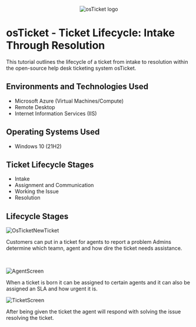 <p align="center">
<img src="https://i.imgur.com/Clzj7Xs.png" alt="osTicket logo"/>
</p>

<h1>osTicket - Ticket Lifecycle: Intake Through Resolution</h1>
This tutorial outlines the lifecycle of a ticket from intake to resolution within the open-source help desk ticketing system osTicket.<br />



<h2>Environments and Technologies Used</h2>

- Microsoft Azure (Virtual Machines/Compute)
- Remote Desktop
- Internet Information Services (IIS)

<h2>Operating Systems Used </h2>

- Windows 10</b> (21H2)

<h2>Ticket Lifecycle Stages</h2>

- Intake
- Assignment and Communication
- Working the Issue
- Resolution

<h2>Lifecycle Stages</h2>

<p>
<img src="https://i.imgur.com/qxHS2IB.png" alt="OsTicketNewTicket"/>
</p>
<p>
Customers can put in a ticket for agents to report a problem Admins determine which teamn, agent and how dire the ticket needs assistance.
</p>
<br />

<p>
<img src="https://i.imgur.com/cRSMxSG.png" alt="AgentScreen"/>
</p>
<p>
When a ticket is born it can be assigned to certain agents and it can also be assigned an SLA and how urgent it is.
<br />

<p>
<img src="https://i.imgur.com/Xtcw6MB.png" alt="TicketScreen"/>
</p>
<p>
After being given the ticket the agent will respond with solving the issue resolving the ticket.
</p>
<br />
